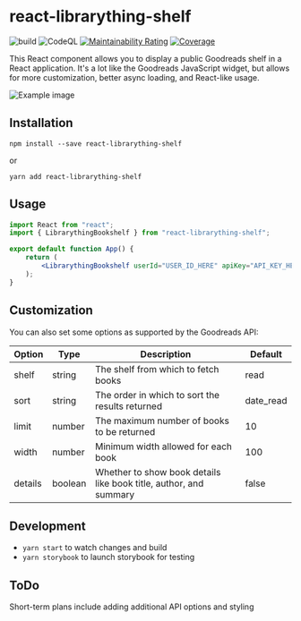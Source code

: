 # react-librarything-shelf
![build](https://github.com/kylekarpack/react-goodreads-shelf/workflows/build/badge.svg) ![CodeQL](https://github.com/kylekarpack/react-goodreads-shelf/workflows/CodeQL/badge.svg)
[![Maintainability Rating](https://sonarcloud.io/api/project_badges/measure?project=kylekarpack_react-goodreads-shelf&metric=sqale_rating)](https://sonarcloud.io/dashboard?id=kylekarpack_react-goodreads-shelf) [![Coverage](https://sonarcloud.io/api/project_badges/measure?project=kylekarpack_react-goodreads-shelf&metric=coverage)](https://sonarcloud.io/dashboard?id=kylekarpack_react-goodreads-shelf)

This React component allows you to display a public Goodreads shelf in a React application. It's a lot like the Goodreads JavaScript widget, but allows for more customization, better async loading, and React-like usage.

![Example image](/sample/sample.png)

## Installation

```
npm install --save react-librarything-shelf
```
or
```
yarn add react-librarything-shelf
```

## Usage

```jsx
import React from "react";
import { LibrarythingBookshelf } from "react-librarything-shelf";

export default function App() {
	return (
		<LibrarythingBookshelf userId="USER_ID_HERE" apiKey="API_KEY_HERE" />
	);
}
```

## Customization

You can also set some options as supported by the Goodreads API:

| Option | Type | Description | Default |
| ------ | ---- | ----------- | ------- |
| shelf  | string | The shelf from which to fetch books | read
| sort  | string | The order in which to sort the results returned | date_read
| limit  | number | The maximum number of books to be returned | 10
| width | number | Minimum width allowed for each book | 100
| details | boolean | Whether to show book details like book title, author, and summary | false

## Development
- `yarn start` to watch changes and build
- `yarn storybook` to launch storybook for testing

## ToDo

Short-term plans include adding additional API options and styling
